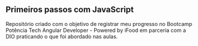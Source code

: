 ## Primeiros passos com JavaScript

Repositório criado com o objetivo de registrar meu progresso no Bootcamp Potência Tech Angular Developer - Powered by iFood em parceria com a DIO praticando o que foi abordado nas aulas.
